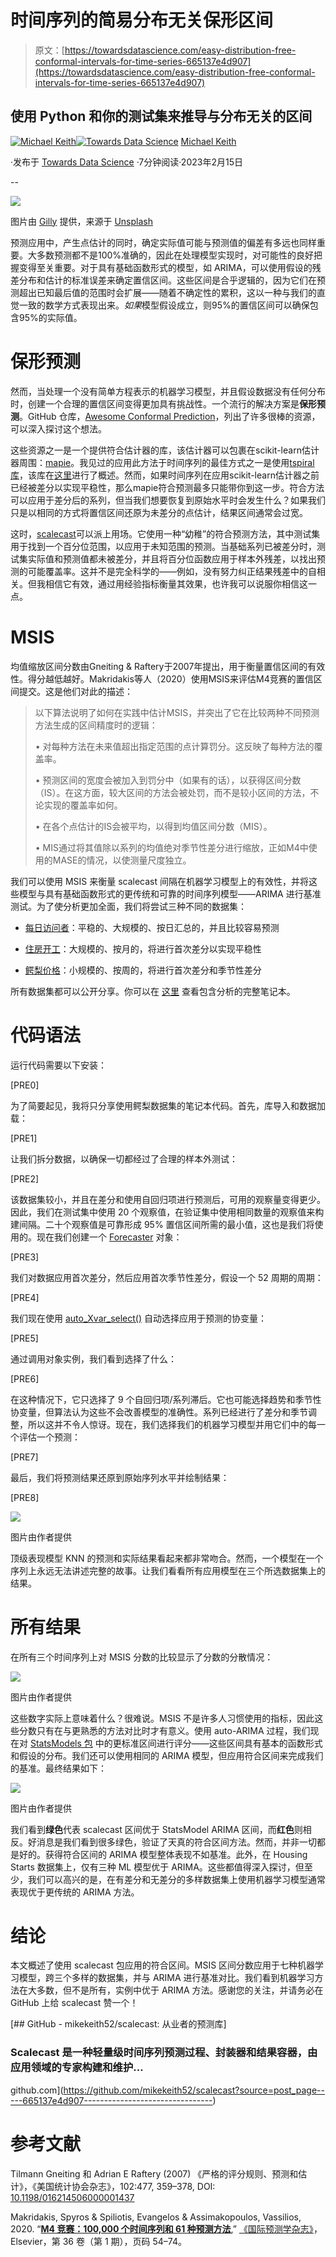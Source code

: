 # **时间序列的简易分布无关保形区间**

> 原文：[https://towardsdatascience.com/easy-distribution-free-conformal-intervals-for-time-series-665137e4d907](https://towardsdatascience.com/easy-distribution-free-conformal-intervals-for-time-series-665137e4d907)

## 使用 Python 和你的测试集来推导与分布无关的区间

[](https://mikekeith52.medium.com/?source=post_page-----665137e4d907--------------------------------)[![Michael Keith](../Images/4ebd39b25a1faae3586eb25ec83d3e91.png)](https://mikekeith52.medium.com/?source=post_page-----665137e4d907--------------------------------)[](https://towardsdatascience.com/?source=post_page-----665137e4d907--------------------------------)[![Towards Data Science](../Images/a6ff2676ffcc0c7aad8aaf1d79379785.png)](https://towardsdatascience.com/?source=post_page-----665137e4d907--------------------------------) [Michael Keith](https://mikekeith52.medium.com/?source=post_page-----665137e4d907--------------------------------)

·发布于 [Towards Data Science](https://towardsdatascience.com/?source=post_page-----665137e4d907--------------------------------) ·7分钟阅读·2023年2月15日

--

![](../Images/8430caa524f9400ed30923d829884482.png)

图片由 [Gilly](https://unsplash.com/@gillyberlin?utm_source=medium&utm_medium=referral) 提供，来源于 [Unsplash](https://unsplash.com/?utm_source=medium&utm_medium=referral)

预测应用中，产生点估计的同时，确定实际值可能与预测值的偏差有多远也同样重要。大多数预测都不是100%准确的，因此在处理模型实现时，对可能性的良好把握变得至关重要。对于具有基础函数形式的模型，如 ARIMA，可以使用假设的残差分布和估计的标准误差来确定置信区间。这些区间是合乎逻辑的，因为它们在预测超出已知最后值的范围时会扩展——随着不确定性的累积，这以一种与我们的直觉一致的数学方式表现出来。*如果*模型假设成立，则95%的置信区间可以确保包含95%的实际值。

# **保形预测**

然而，当处理一个没有简单方程表示的机器学习模型，并且假设数据没有任何分布时，创建一个合理的置信区间变得更加具有挑战性。一个流行的解决方案是**保形预测**。GitHub 仓库，[Awesome Conformal Prediction](https://github.com/valeman/awesome-conformal-prediction)，列出了许多很棒的资源，可以深入探讨这个想法。

这些资源之一是一个提供符合估计器的库，该估计器可以包裹在scikit-learn估计器周围：[mapie](https://github.com/scikit-learn-contrib/MAPIE)。我见过的应用此方法于时间序列的最佳方式之一是使用[tspiral库](https://github.com/cerlymarco/tspiral)，该库在[这里](/time-series-forecasting-with-conformal-prediction-intervals-scikit-learn-is-all-you-need-4b68143a027a)进行了概述。然而，如果时间序列在应用scikit-learn估计器之前已经被差分以实现平稳性，那么mapie符合预测最多只能带你到这一步。符合方法可以应用于差分后的系列，但当我们想要恢复到原始水平时会发生什么？如果我们只是以相同的方式将置信区间还原为未差分的点估计，结果区间通常会过宽。

这时，[scalecast](https://github.com/mikekeith52/scalecast)可以派上用场。它使用一种“幼稚”的符合预测方法，其中测试集用于找到一个百分位范围，以应用于未知范围的预测。当基础系列已被差分时，测试集实际值和预测值都未被差分，并且将百分位函数应用于样本外残差，以找出预测的可能覆盖率。这并不是完全科学的——例如，没有努力纠正结果残差中的自相关。但我相信它有效，通过用经验指标衡量其效果，也许我可以说服你相信这一点。

# MSIS

均值缩放区间分数由Gneiting & Raftery于2007年提出，用于衡量置信区间的有效性。得分越低越好。Makridakis等人（2020）使用MSIS来评估M4竞赛的置信区间提交。这是他们对此的描述：

> 以下算法说明了如何在实践中估计MSIS，并突出了它在比较两种不同预测方法生成的区间精度时的逻辑：
> 
> • 对每种方法在未来值超出指定范围的点计算罚分。这反映了每种方法的覆盖率。
> 
> • 预测区间的宽度会被加入到罚分中（如果有的话），以获得区间分数（IS）。在这方面，较大区间的方法会被处罚，而不是较小区间的方法，不论实现的覆盖率如何。
> 
> • 在各个点估计的IS会被平均，以得到均值区间分数（MIS）。
> 
> • MIS通过将其值除以系列的均值绝对季节性差分进行缩放，正如M4中使用的MASE的情况，以使测量尺度独立。

我们可以使用 MSIS 来衡量 scalecast 间隔在机器学习模型上的有效性，并将这些模型与具有基础函数形式的更传统和可靠的时间序列模型——ARIMA 进行基准测试。为了使分析更加全面，我们将尝试三种不同的数据集：

+   [每日访问者](https://www.kaggle.com/datasets/bobnau/daily-website-visitors)：平稳的、大规模的、按日汇总的，并且比较容易预测

+   [住房开工](https://fred.stlouisfed.org/series/HOUSTNSA)：大规模的、按月的，将进行首次差分以实现平稳性

+   [鳄梨价格](https://www.kaggle.com/datasets/neuromusic/avocado-prices)：小规模的、按周的，将进行首次差分和季节性差分

所有数据集都可以公开分享。你可以在 [这里](https://scalecast-examples.readthedocs.io/en/latest/misc/cis/cis.html) 查看包含分析的完整笔记本。

# 代码语法

运行代码需要以下安装：

[PRE0]

为了简要起见，我将只分享使用鳄梨数据集的笔记本代码。首先，库导入和数据加载：

[PRE1]

让我们拆分数据，以确保一切都经过了合理的样本外测试：

[PRE2]

该数据集较小，并且在差分和使用自回归项进行预测后，可用的观察量变得更少。因此，我们在测试集中使用 20 个观察值，在验证集中使用相同数量的观察值来构建间隔。二十个观察值是可靠形成 95% 置信区间所需的最小值，这也是我们将使用的。现在我们创建一个 [Forecaster](https://scalecast.readthedocs.io/en/latest/Forecaster/Forecaster.html) 对象：

[PRE3]

我们对数据应用首次差分，然后应用首次季节性差分，假设一个 52 周期的周期：

[PRE4]

我们现在使用 [auto_Xvar_select()](https://scalecast.readthedocs.io/en/latest/Forecaster/Forecaster.html#src.scalecast.Forecaster.Forecaster.auto_Xvar_select) 自动选择应用于预测的协变量：

[PRE5]

通过调用对象实例，我们看到选择了什么：

[PRE6]

在这种情况下，它只选择了 9 个自回归项/系列滞后。它也可能选择趋势和季节性协变量，但算法认为这些不会改善模型的准确性。系列已经进行了差分和季节调整，所以这并不令人惊讶。现在，我们选择我们的机器学习模型并用它们中的每一个评估一个预测：

[PRE7]

最后，我们将预测结果还原到原始序列水平并绘制结果：

[PRE8]

![](../Images/3a48868e7c2f866058a175813df85d0b.png)

图片由作者提供

顶级表现模型 KNN 的预测和实际结果看起来都非常吻合。然而，一个模型在一个序列上永远无法讲述完整的故事。让我们看看所有应用模型在三个所选数据集上的结果。

# 所有结果

在所有三个时间序列上对 MSIS 分数的比较显示了分数的分散情况：

![](../Images/ec993d5ae6ebdb99d87c90679628b41f.png)

图片由作者提供

这些数字实际上意味着什么？很难说。MSIS 不是许多人习惯使用的指标，因此这些分数只有在与更熟悉的方法对比时才有意义。使用 auto-ARIMA 过程，我们现在对 [StatsModels 包](https://www.statsmodels.org/dev/generated/statsmodels.tsa.arima.model.ARIMA.html) 中的更标准区间进行评分——这些区间具有基本的函数形式和假设的分布。我们还可以使用相同的 ARIMA 模型，但应用符合区间来完成我们的基准。最终结果如下：

![](../Images/49e001c8e665a65be249bbf53978821a.png)

图片由作者提供

我们看到**绿色**代表 scalecast 区间优于 StatsModel ARIMA 区间，而**红色**则相反。好消息是我们看到很多绿色，验证了天真的符合区间方法。然而，并非一切都是好的。获得符合区间的 ARIMA 模型整体表现不如基准。此外，在 Housing Starts 数据集上，仅有三种 ML 模型优于 ARIMA。这些都值得深入探讨，但至少，我们可以高兴的是，在有差分和无差分的多样数据集上使用机器学习模型通常表现优于更传统的 ARIMA 方法。

# 结论

本文概述了使用 scalecast 包应用的符合区间。MSIS 区间分数应用于七种机器学习模型，跨三个多样的数据集，并与 ARIMA 进行基准对比。我们看到机器学习方法在大多数，但不是所有，实例中优于 ARIMA 方法。感谢您的关注，并请务必在 GitHub 上给 scalecast 赞一个！

[](https://github.com/mikekeith52/scalecast?source=post_page-----665137e4d907--------------------------------) [## GitHub - mikekeith52/scalecast: 从业者的预测库]

### Scalecast 是一种轻量级时间序列预测过程、封装器和结果容器，由应用领域的专家构建和维护…

github.com](https://github.com/mikekeith52/scalecast?source=post_page-----665137e4d907--------------------------------)

# 参考文献

Tilmann Gneiting 和 Adrian E Raftery (2007) 《严格的评分规则、预测和估计》，《美国统计协会杂志》，102:477, 359–378, DOI: [10.1198/016214506000001437](https://doi.org/10.1198/016214506000001437)

Makridakis, Spyros & Spiliotis, Evangelos & Assimakopoulos, Vassilios, 2020\. “[**M4 竞赛：100,000 个时间序列和 61 种预测方法**](https://ideas.repec.org/a/eee/intfor/v36y2020i1p54-74.html),” [《国际预测学杂志》](https://ideas.repec.org/s/eee/intfor.html)，Elsevier，第 36 卷（第 1 期），页码 54–74。
